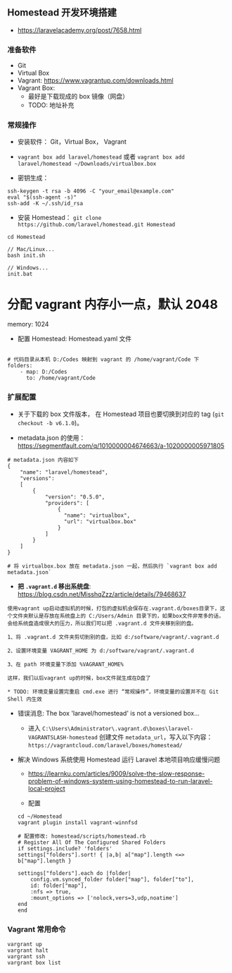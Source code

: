 ## Homestead 开发环境搭建
* https://laravelacademy.org/post/7658.html

### 准备软件
* Git
* Virtual Box
* Vagrant: https://www.vagrantup.com/downloads.html
* Vagrant Box: 
	* 最好是下载现成的 box 镜像（网盘）
	* TODO: 地址补充

### 常规操作
* 安装软件： Git，Virtual Box， Vagrant

* `vagrant box add laravel/homestead` 或者 `vagrant box add laravel/homestead ~/Downloads/virtualbox.box`

* 密钥生成：
```
ssh-keygen -t rsa -b 4096 -C "your_email@example.com"
eval "$(ssh-agent -s)"
ssh-add -K ~/.ssh/id_rsa
```

* 安装 Homestead： `git clone https://github.com/laravel/homestead.git Homestead`
```
cd Homestead

// Mac/Linux...
bash init.sh

// Windows...
init.bat
```
# 分配 vagrant 内存小一点，默认 2048
memory: 1024

* 配置 Homestead: Homestead.yaml 文件
```

# 代码目录从本机 D:/Codes 映射到 vagrant 的 /home/vagrant/Code 下
folders:
    - map: D:/Codes
      to: /home/vagrant/Code
```


### 扩展配置
* 关于下载的 box 文件版本， 在 Homestead 项目也要切换到对应的 tag (`git checkout -b v6.1.0`)。

* metadata.json 的使用： https://segmentfault.com/q/1010000004674663/a-1020000005971805
```
# metadata.json 内容如下
{
    "name": "laravel/homestead",
    "versions": 
    [
        {
            "version": "0.5.0",
            "providers": [
                {
                  "name": "virtualbox",
                  "url": "virtualbox.box"
                }
            ]
        }
    ]
}

# 将 virtualbox.box 放在 metadata.json 一起，然后执行 `vagrant box add metadata.json`
```

* __把 `.vagrant.d` 移出系统盘__: https://blog.csdn.net/MisshqZzz/article/details/79468637
```
使用vagrant up启动虚拟机的时候，打包的虚拟机会保存在.vagrant.d/boxes目录下，这个文件夹默认是存放在系统盘上的 C:/Users/Admin 目录下的，如果box文件非常多的话，会给系统盘造成很大的压力，所以我们可以把 .vagrant.d 文件夹移到别的盘。

1、将 .vagrant.d 文件夹剪切到别的盘，比如 d:/software/vagrant/.vagrant.d

2、设置环境变量 VAGRANT_HOME 为 d:/software/vagrant/.vagrant.d

3、在 path 环境变量下添加 %VAGRANT_HOME%

这样，我们以后vagrant up的时候，box文件就生成在D盘了

* TODO: 环境变量设置完重启 cmd.exe 进行 “常规操作”，环境变量的设置并不在 Git Shell 内生效 
```

* 错误消息: The box 'laravel/homestead' is not a versioned box...
    * 进入 `C:\Users\Administrator\.vagrant.d\boxes\laravel-VAGRANTSLASH-homestead` 创建文件 `metadata_url`，写入以下内容： `https://vagrantcloud.com/laravel/boxes/homestead/`

* 解决 Windows 系统使用 Homestead 运行 Laravel 本地项目响应缓慢问题
    * https://learnku.com/articles/9009/solve-the-slow-response-problem-of-windows-system-using-homestead-to-run-laravel-local-project

    * 配置
    ```
    cd ~/Homestead
    vagrant plugin install vagrant-winnfsd

    # 配置修改: homestead/scripts/homestead.rb
    # Register All Of The Configured Shared Folders
    if settings.include? 'folders'
    settings["folders"].sort! { |a,b| a["map"].length <=> b["map"].length }

    settings["folders"].each do |folder|
        config.vm.synced_folder folder["map"], folder["to"], 
        id: folder["map"],
        :nfs => true,
        :mount_options => ['nolock,vers=3,udp,noatime']
    end
    end    
    ```


### Vagrant 常用命令
```
vargrant up
vargrant halt
vargrant ssh
vargrant box list
```
